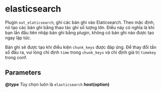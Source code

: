 # elasticsearch
Plugin `out_elaticsearch`, ghi các bản ghi vào Elaticsearch. Theo mặc định, nó tạo các bản ghi bằng thao tác ghi số lượng lớn. Điều này có nghĩa là khi bạn lần đầu tiên nhập bản ghi bằng plugin, không có bản ghi nào được tạo ngay lập tức.

Bản ghi sẽ được tạo khi điều kiện `chunk_keys` được đáp ứng. Để thay đổi tần số đầu ra, vui lòng chỉ định `time` trong `chunk_keys` và chỉ định giá trị  `timekey` trong conf.

## Parameters
**@type**
Tùy chọn luôn là `elasticsearch`
**host(option)**


